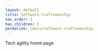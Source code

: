 ```yaml
---
layout: default
title: Software Craftsmanship
nav_order: 3
has_children: 2
permalink: /docs/software-craftsmanship
---
```



Tech agility home page